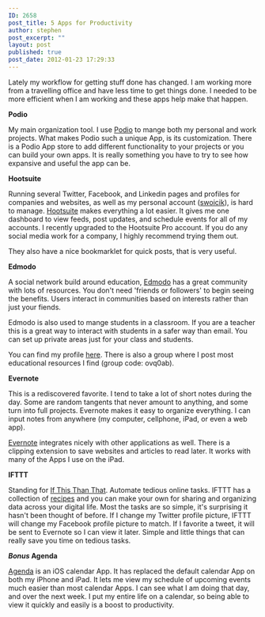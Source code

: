 ```yaml
---
ID: 2658
post_title: 5 Apps for Productivity
author: stephen
post_excerpt: ""
layout: post
published: true
post_date: 2012-01-23 17:29:33
---
```

Lately my workflow for getting stuff done has changed. I am working more from a travelling office and have less time to get things done. I needed to be more efficient when I am working and these apps help make that happen.

<strong>Podio</strong>

My main organization tool. I use <a title="Podio" href="https://podio.com/r/tWKxuJeLVgG_NaKugII5cQ" target="_blank">Podio</a> to mange both my personal and work projects. What makes Podio such a unique App, is its customization. There is a Podio App store to add different functionality to your projects or you can build your own apps. It is really something you have to try to see how expansive and useful the app can be.

<!--more-->

<strong>Hootsuite</strong>

Running several Twitter, Facebook, and Linkedin pages and profiles for companies and websites, as well as my personal account (<a href="http://twitter.com/swoicik" target="_blank">swoicik</a>), is hard to manage. <a href="http://hootsuite.com/p_5605" target="_blank">Hootsuite</a> makes everything a lot easier. It gives me one dashboard to view feeds, post updates, and schedule events for all of my accounts. I recently upgraded to the Hootsuite Pro account. If you do any social media work for a company, I highly recommend trying them out.

They also have a nice bookmarklet for quick posts, that is very useful.

<strong>Edmodo</strong>

<!--?xml version="1.0" encoding="UTF-8" standalone="no"?-->A social network build around education, <a title="Edmodo" href="http://edmodo.com" target="_blank">Edmodo</a> has a great community with lots of resources. You don't need 'friends or followers' to begin seeing the benefits. Users interact in communities based on interests rather than just your fiends.

Edmodo is also used to mange students in a classroom. If you are a teacher this is a great way to interact with students in a safer way than email. You can set up private areas just for your class and students.

You can find my profile <a href="http://edmodo.com/stephen" target="_blank">here</a>. There is also a group where I post most educational resources I find (group code: ovq0ab).

<strong>Evernote</strong>

This is a rediscovered favorite. I tend to take a lot of short notes during the day. Some are random tangents that never amount to anything, and some turn into full projects. Evernote makes it easy to organize everything. I can input notes from anywhere (my computer, cellphone, iPad, or even a web app).

<a title="Evernote" href="https://www.evernote.com/" target="_blank">Evernote</a> integrates nicely with other applications as well. There is a clipping extension to save websites and articles to read later. It works with many of the Apps I use on the iPad.

<!--?xml version="1.0" encoding="UTF-8" standalone="no"?--><strong>IFTTT</strong>

Standing for <a href="http://ifttt.com" target="_blank">If This Than That</a>. Automate tedious online tasks. IFTTT has a collection of <a href="http://ifttt.com/recipes">recipes</a> and you can make your own for sharing and organizing data across your digital life. Most the tasks are so simple, it's surprising it hasn't been thought of before. If I change my Twitter profile picture, IFTTT will change my Facebook profile picture to match. If I favorite a tweet, it will be sent to Evernote so I can view it later. Simple and little things that can really save you time on tedious tasks.

<strong>*Bonus* Agenda</strong>

<a href="http://getappsavvy.com/agenda/" target="_blank">Agenda</a> is an iOS calendar App. It has replaced the default calendar App on both my iPhone and iPad. It lets me view my schedule of upcoming events much easier than most calendar Apps. I can see what I am doing that day, and over the next week. I put my entire life on a calendar, so being able to view it quickly and easily is a boost to productivity.